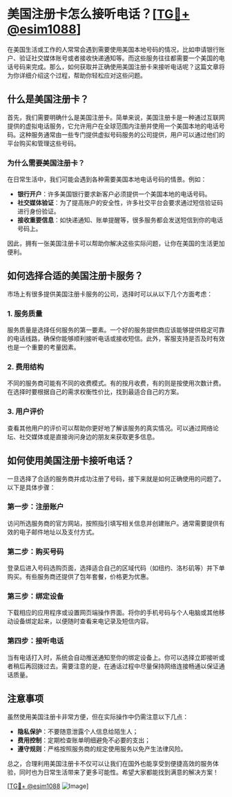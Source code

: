 # 美国注册卡怎么接听电话？[[TG💪+ @esim1088](https://t.me/s/esim1088)]

在美国生活或工作的人常常会遇到需要使用美国本地号码的情况，比如申请银行账户、验证社交媒体账号或者接收快递通知等。而这些服务往往都需要一个美国的电话号码来完成。那么，如何获取并正确使用美国注册卡来接听电话呢？这篇文章将为你详细介绍这个过程，帮助你轻松应对这些问题。

## 什么是美国注册卡？

首先，我们需要明确什么是美国注册卡。简单来说，美国注册卡是一种通过互联网提供的虚拟电话服务，它允许用户在全球范围内注册并使用一个美国本地的电话号码。这种服务通常由一些专门提供虚拟号码服务的公司提供，用户可以通过他们的平台购买和管理这些号码。

### 为什么需要美国注册卡？

在日常生活中，我们可能会遇到各种需要美国本地电话号码的情景。例如：

- **银行开户**：许多美国银行要求新客户必须提供一个美国本地的电话号码。
- **社交媒体验证**：为了提高账户的安全性，许多社交平台会要求通过短信验证码进行身份验证。
- **接收重要信息**：如快递通知、账单提醒等，很多服务都会发送短信到你的电话号码上。

因此，拥有一张美国注册卡可以帮助你解决这些实际问题，让你在美国的生活更加便利。

## 如何选择合适的美国注册卡服务？

市场上有很多提供美国注册卡服务的公司，选择时可以从以下几个方面考虑：

### 1. 服务质量

服务质量是选择任何服务的第一要素。一个好的服务提供商应该能够提供稳定可靠的电话线路，确保你能够顺利接听电话或接收短信。此外，客服支持是否及时有效也是一个重要的考量因素。

### 2. 费用结构

不同的服务商可能有不同的收费模式。有的按月收费，有的则是按使用次数计费。在选择时要根据自己的需求权衡性价比，找到最适合自己的方案。

### 3. 用户评价

查看其他用户的评价可以帮助你更好地了解该服务的真实情况。可以通过网络论坛、社交媒体或是直接询问身边的朋友来获取更多信息。

## 如何使用美国注册卡接听电话？

一旦选择了合适的服务商并成功注册了号码，接下来就是如何正确使用的问题了。以下是具体步骤：

### 第一步：注册账户

访问所选服务商的官方网站，按照指引填写相关信息并创建账户。通常需要提供有效的电子邮件地址以及支付方式。

### 第二步：购买号码

登录后进入号码选购页面，选择适合自己的区域代码（如纽约、洛杉矶等）并下单购买。有些服务商还提供了包年套餐，价格更为优惠。

### 第三步：绑定设备

下载相应的应用程序或设置网页端操作界面。将你的手机号码与个人电脑或其他移动设备绑定起来，以便随时查看来电记录及短信内容。

### 第四步：接听电话

当有电话打入时，系统会自动推送通知至你的绑定设备上。你可以选择立即接听或者稍后再回拨过去。需要注意的是，在通话过程中尽量保持网络连接畅通以保证通话质量。

## 注意事项

虽然使用美国注册卡非常方便，但在实际操作中仍需注意以下几点：

- **隐私保护**：不要随意泄露个人信息给陌生人；
- **费用控制**：定期检查账单明细避免不必要的支出；
- **遵守规则**：严格按照服务商的规定使用服务以免产生法律风险。

总之，合理利用美国注册卡不仅可以让我们在国外也能享受到便捷高效的服务体验，同时也为日常生活带来了更多可能性。希望大家都能找到满意的解决方案！

[[TG💪+ @esim1088](https://t.me/s/esim1088) ![Image](https://i.postimg.cc/4NQfJmqS/Snipaste-2025-05-13-00-14-12.png)]